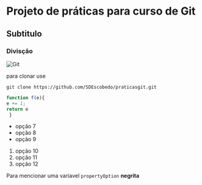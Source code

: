# Projeto de práticas para curso de Git
## Subtitulo
### Divisção

![Git](https://img.shields.io/badge/git-%23F05033.svg?style=for-the-badge&logo=git&logoColor=white)

para clonar use

```
git clone https://github.com/SDEscobedo/praticasgit.git
```
```javascript
function f(e){
e += 1;
return e
 }
```

* opção 7
* opção 8
* opção 9

1. opção 10
2. opção 11
3. opção 12

Para mencionar uma variavel `propertyOption`
**negrita**